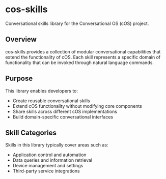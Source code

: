 # cos-skills

Conversational skills library for the Conversational OS (cOS) project.

## Overview

cos-skills provides a collection of modular conversational capabilities that extend the functionality of cOS. Each skill represents a specific domain of functionality that can be invoked through natural language commands.

## Purpose

This library enables developers to:
- Create reusable conversational skills
- Extend cOS functionality without modifying core components
- Share skills across different cOS implementations
- Build domain-specific conversational interfaces

## Skill Categories

Skills in this library typically cover areas such as:
- Application control and automation
- Data queries and information retrieval
- Device management and settings
- Third-party service integrations